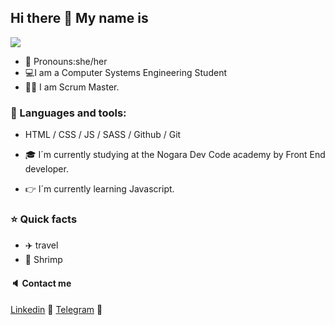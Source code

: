 ## Hi there 👋 My name is
![](https://user-images.githubusercontent.com/91092346/165355808-9b580184-9231-438a-a397-d7ad4407d477.jpeg)
- :crown: Pronouns:she/her
- 💻I am a Computer Systems Engineering Student
- :woman_office_worker: I am Scrum Master. 

### :hammer: Languages and tools:
- HTML / CSS / JS / SASS / Github / Git 

- :mortar_board: I´m currently studying at the Nogara Dev Code academy by Front End developer.
- :point_right: I´m currently learning Javascript.

### :star: Quick facts
- ✈️ travel
- :fried_shrimp: Shrimp

#### :speaker: Contact me 
[Linkedin](https://www.linkedin.com/in/nayeli-andrade-11581b229) :briefcase:
[Telegram](https://t.me/Nayeli_Andrade) :iphone:

<!--
**NayeliAndrade/NayeliAndrade** is a ✨ _special_ ✨ repository because its `README.md` (this file) appears on your GitHub profile.

Here are some ideas to get you started:

- 🔭 I’m currently working on ...
- 🌱 I’m currently learning ...
- 👯 I’m looking to collaborate on ...
- 🤔 I’m looking for help with ...
- 💬 Ask me about ...
- 📫 How to reach me: ...
- 😄 Pronouns: ...
- ⚡ Fun fact: ...
-->
